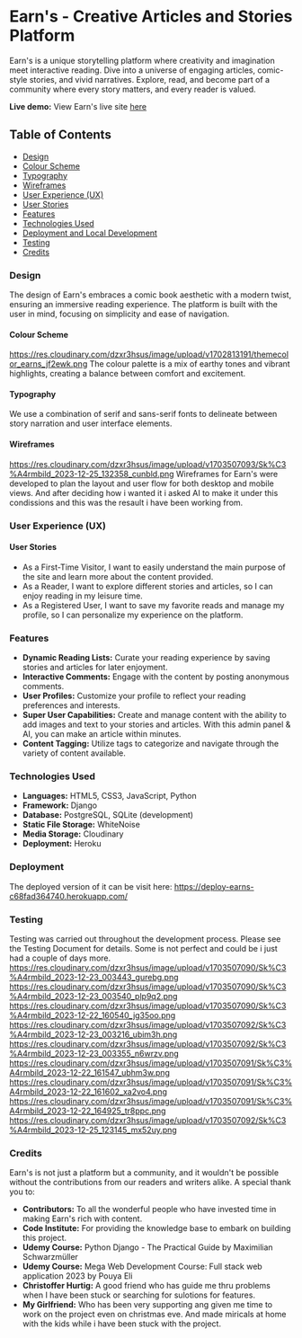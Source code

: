 # Earn's - Creative Articles and Stories Platform

Earn's is a unique storytelling platform where creativity and imagination meet interactive reading. Dive into a universe of engaging articles, comic-style stories, and vivid narratives. Explore, read, and become part of a community where every story matters, and every reader is valued.

**Live demo:** View Earn's live site [here](#)

## Table of Contents
- [Design](#design)
- [Colour Scheme](#colour-scheme)
- [Typography](#typography)
- [Wireframes](#wireframes)
- [User Experience (UX)](#user-experience-ux)
- [User Stories](#user-stories)
- [Features](#features)
- [Technologies Used](#technologies-used)
- [Deployment and Local Development](#deployment-and-local-development)
- [Testing](#testing)
- [Credits](#credits)

### Design
The design of Earn's embraces a comic book aesthetic with a modern twist, ensuring an immersive reading experience. The platform is built with the user in mind, focusing on simplicity and ease of navigation.

#### Colour Scheme
https://res.cloudinary.com/dzxr3hsus/image/upload/v1702813191/themecolor_earns_jf2ewk.png
The colour palette is a mix of earthy tones and vibrant highlights, creating a balance between comfort and excitement.


#### Typography
We use a combination of serif and sans-serif fonts to delineate between story narration and user interface elements.

#### Wireframes
https://res.cloudinary.com/dzxr3hsus/image/upload/v1703507093/Sk%C3%A4rmbild_2023-12-25_132358_cunbld.png
Wireframes for Earn's were developed to plan the layout and user flow for both desktop and mobile views.
And after deciding how i wanted it i asked AI to make it under this condissions and this was the resault i have been working from.

### User Experience (UX)

#### User Stories
- As a First-Time Visitor, I want to easily understand the main purpose of the site and learn more about the content provided.
- As a Reader, I want to explore different stories and articles, so I can enjoy reading in my leisure time.
- As a Registered User, I want to save my favorite reads and manage my profile, so I can personalize my experience on the platform.

### Features
- **Dynamic Reading Lists:** Curate your reading experience by saving stories and articles for later enjoyment.
- **Interactive Comments:** Engage with the content by posting anonymous comments.
- **User Profiles:** Customize your profile to reflect your reading preferences and interests.
- **Super User Capabilities:** Create and manage content with the ability to add images and text to your stories and articles. With this admin panel & AI, you can make an article within minutes.
- **Content Tagging:** Utilize tags to categorize and navigate through the variety of content available.

### Technologies Used
- **Languages:** HTML5, CSS3, JavaScript, Python
- **Framework:** Django
- **Database:** PostgreSQL, SQLite (development)
- **Static File Storage:** WhiteNoise
- **Media Storage:** Cloudinary
- **Deployment:** Heroku

### Deployment
The deployed version of it can be visit here: https://deploy-earns-c68fad364740.herokuapp.com/


### Testing
Testing was carried out throughout the development process. Please see the Testing Document for details. Some is not perfect and could be i just had a couple of days more.
https://res.cloudinary.com/dzxr3hsus/image/upload/v1703507090/Sk%C3%A4rmbild_2023-12-23_003443_gurebg.png
https://res.cloudinary.com/dzxr3hsus/image/upload/v1703507090/Sk%C3%A4rmbild_2023-12-23_003540_plp9q2.png
https://res.cloudinary.com/dzxr3hsus/image/upload/v1703507090/Sk%C3%A4rmbild_2023-12-22_160540_jg35oo.png
https://res.cloudinary.com/dzxr3hsus/image/upload/v1703507092/Sk%C3%A4rmbild_2023-12-23_003216_ubim3h.png
https://res.cloudinary.com/dzxr3hsus/image/upload/v1703507092/Sk%C3%A4rmbild_2023-12-23_003355_n6wrzv.png
https://res.cloudinary.com/dzxr3hsus/image/upload/v1703507091/Sk%C3%A4rmbild_2023-12-22_161547_ubhm3w.png
https://res.cloudinary.com/dzxr3hsus/image/upload/v1703507091/Sk%C3%A4rmbild_2023-12-22_161602_xa2vo4.png
https://res.cloudinary.com/dzxr3hsus/image/upload/v1703507091/Sk%C3%A4rmbild_2023-12-22_164925_tr8ppc.png
https://res.cloudinary.com/dzxr3hsus/image/upload/v1703507092/Sk%C3%A4rmbild_2023-12-25_123145_mx52uy.png


### Credits
Earn's is not just a platform but a community, and it wouldn't be possible without the contributions from our readers and writers alike. A special thank you to:
- **Contributors:** To all the wonderful people who have invested time in making Earn's rich with content.
- **Code Institute:** For providing the knowledge base to embark on building this project.
- **Udemy Course:** Python Django - The Practical Guide by Maximilian Schwarzmüller
- **Udemy Course:** Mega Web Development Course: Full stack web application 2023 by Pouya Eli
- **Christoffer Hurtig:** A good friend who has guide me thru problems when I have been stuck or searching for sulotions for features.
- **My Girlfriend:** Who has been very supporting ang given me time to work on the project even on christmas eve. And made miricals at home with the kids while i have been stuck with the project.

